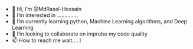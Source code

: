 - 👋 Hi, I’m @MdRasel-Hossain
- 👀 I’m interested in ..............
- 🌱 I’m currently learning python, Machine Learning algorithms, and Deep Learning
- 💞️ I’m looking to collaborate on improbe my code quality 
- 📫 How to reach me wait.... I 

<!---
MdRasel-Hossain/MdRasel-Hossain is a ✨ special ✨ repository because its `README.md` (this file) appears on your GitHub profile.
You can click the Preview link to take a look at your changes.
--->
